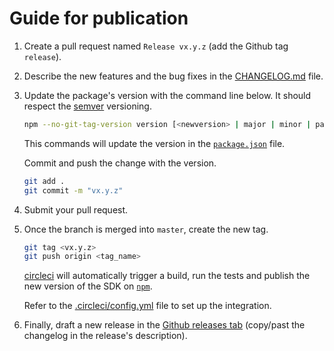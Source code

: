 # Guide for publication

1. Create a pull request named `Release vx.y.z` (add the Github tag `release`).

2. Describe the new features and the bug fixes in the [CHANGELOG.md](CHANGELOG.md) file.

3. Update the package's version with the command line below. It should respect the [semver](https://semver.org/) versioning.

    ```sh
    npm --no-git-tag-version version [<newversion> | major | minor | patch]
    ```

    This commands will update the version in the [`package.json`](package.json) file.

    Commit and push the change with the version.

    ```sh
    git add .
    git commit -m "vx.y.z"
    ```

4. Submit your pull request.

5. Once the branch is merged into `master`, create the new tag.

    ```sh
    git tag <vx.y.z>
    git push origin <tag_name>
    ```

    [circleci](https://circleci.com/) will automatically trigger a build, run the tests and publish the new version of the SDK on [`npm`](https://www.npmjs.com/package/@reachfive/identity-ui).

    Refer to the [.circleci/config.yml](.circleci/config.yml) file to set up the integration.

6.  Finally, draft a new release in the [Github releases tab](https://github.com/ReachFive/identity-web-ui-sdk/releases) (copy/past the changelog in the release's description).
